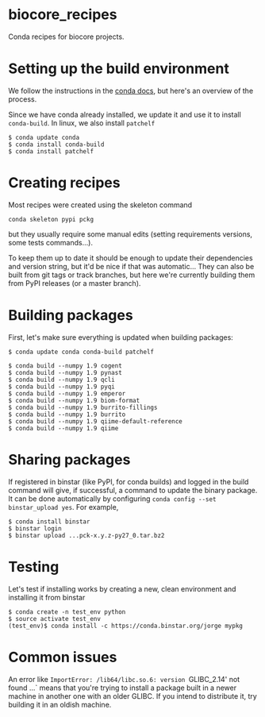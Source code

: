 # biocore_recipes
Conda recipes for biocore projects.

# Setting up the build environment

We follow the instructions in the [conda
docs](http://conda.pydata.org/docs/build_tutorials/pkgs.html#tutorial-basic-tutorial-for-building-a-conda-package),
but here's an overview of the process.

Since we have conda already installed, we update it and use it to
install `conda-build`. In linux, we also install `patchelf`

```
$ conda update conda
$ conda install conda-build
$ conda install patchelf
```

# Creating recipes


Most recipes were created using the skeleton command

`conda skeleton pypi pckg`

but they usually require some manual edits (setting requirements
versions, some tests commands...).

To keep them up to date it should be enough to update their
dependencies and version string, but it'd be nice if that was
automatic... They can also be built from git tags or track branches,
but here we're currently building them from PyPI releases (or a master
branch).

# Building packages

First, let's make sure everything is updated when building packages:

```
$ conda update conda conda-build patchelf
```

```
$ conda build --numpy 1.9 cogent
$ conda build --numpy 1.9 pynast
$ conda build --numpy 1.9 qcli
$ conda build --numpy 1.9 pyqi
$ conda build --numpy 1.9 emperor
$ conda build --numpy 1.9 biom-format
$ conda build --numpy 1.9 burrito-fillings
$ conda build --numpy 1.9 burrito
$ conda build --numpy 1.9 qiime-default-reference
$ conda build --numpy 1.9 qiime
```

# Sharing packages

If registered in binstar (like PyPI, for conda builds) and logged in
the build command will give, if successful, a command to update the
binary package. It can be done automatically by configuring `conda
config --set binstar_upload yes`. For example,


```
$ conda install binstar
$ binstar login
$ binstar upload ...pck-x.y.z-py27_0.tar.bz2
```

# Testing

Let's test if installing works by creating a new, clean environment
and installing it from binstar

```
$ conda create -n test_env python
$ source activate test_env
(test_env)$ conda install -c https://conda.binstar.org/jorge mypkg
```

# Common issues

An error like `ImportError: /lib64/libc.so.6: version `GLIBC_2.14' not
found ...` means that you're trying to install a package built in a
newer machine in another one with an older GLIBC. If you intend to
distribute it, try building it in an oldish machine.